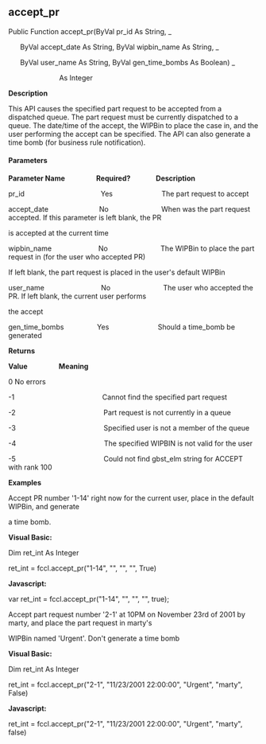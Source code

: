 accept_pr
---------

Public Function accept_pr(ByVal pr_id As String, _

      ByVal accept_date As String, ByVal wipbin_name As String, _

      ByVal user_name As String, ByVal gen_time_bombs As Boolean) _

                          As Integer

**Description**

This API causes the specified part request to be accepted from a dispatched queue. The part request must be currently dispatched to a queue. The date/time of the accept, the WIPBin to place the case in, and the user performing the accept can be specified. The API can also generate a time bomb (for business rule notification).

#### Parameters
**Parameter Name**                **Required?**             **Description**

pr_id                                       Yes                         The part request to accept

accept_date                          No                           When was the part request accepted. If this parameter is left blank, the PR

is accepted at the current time

wipbin_name                        No                           The WIPBin to place the part request in (for the user who accepted PR)

If left blank, the part request is placed in the user's default WIPBin

user_name                             No                           The user who accepted the PR. If left blank, the current user performs

the accept

gen_time_bombs                 Yes                         Should a time_bomb be generated

**Returns**

**Value**                **Meaning**

0 No errors

-1                                             Cannot find the specified part request

-2                                             Part request is not currently in a queue

-3                                             Specified user is not a member of the queue

-4                                             The specified WIPBIN is not valid for the user

-5                                             Could not find gbst_elm string for ACCEPT with rank 100

**Examples**

 Accept PR number '1-14' right now for the current user, place in the default WIPBin, and generate

a time bomb.

**Visual Basic:**

Dim ret_int As Integer

ret_int = fccl.accept_pr("1-14", "", "", "", True)

**Javascript:**

var ret_int = fccl.accept_pr("1-14", "", "", "", true);

 Accept part request number '2-1' at 10PM on November 23rd of 2001 by marty, and place the part request in marty's

WIPBin named 'Urgent'. Don't generate a time bomb

**Visual Basic:**

Dim ret_int As Integer

ret_int = fccl.accept_pr("2-1", "11/23/2001 22:00:00", "Urgent", "marty", False)

**Javascript:**

ret_int = fccl.accept_pr("2-1", "11/23/2001 22:00:00", "Urgent", "marty", false)
